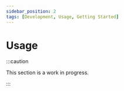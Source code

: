 ```yaml
---
sidebar_position: 2
tags: [Development, Usage, Getting Started]
---
```


# Usage

:::caution

This section is a work in progress.

:::
